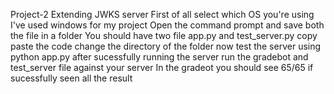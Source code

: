 Project-2 Extending JWKS server
First of all select which OS you're using I've used windows for my project
Open the command prompt and save both the file in a folder 
You should have two file app.py and test_server.py copy paste the code
change the directory of the folder 
now test the server using python app.py
after sucessfully running the server run the gradebot and test_server file against your server
In the gradeot you should see 65/65 if sucessfully seen all the result






